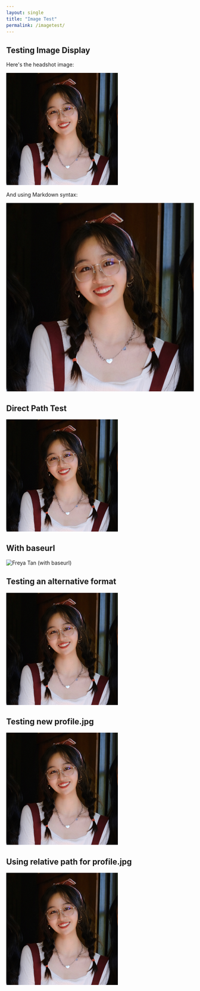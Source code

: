 ```yaml
---
layout: single
title: "Image Test"
permalink: /imagetest/
---
```


## Testing Image Display

Here's the headshot image:

<img src="/assets/images/freya_2024.JPG" alt="Freya Tan" width="300">

And using Markdown syntax:

![Freya Tan](/assets/images/freya_2024.JPG)

## Direct Path Test

<img src="assets/images/freya_2024.JPG" alt="Freya Tan (relative path)" width="300">

## With baseurl

<img src="{{ site.baseurl }}/assets/images/freya_2024.JPG" alt="Freya Tan (with baseurl)" width="300">

## Testing an alternative format

<img src="/assets/images/freya_2024.jpg" alt="Freya Tan (lowercase jpg)" width="300">

## Testing new profile.jpg

<img src="/assets/images/profile.jpg" alt="Freya Tan (profile.jpg)" width="300">

## Using relative path for profile.jpg

<img src="assets/images/profile.jpg" alt="Freya Tan (relative profile.jpg)" width="300"> 